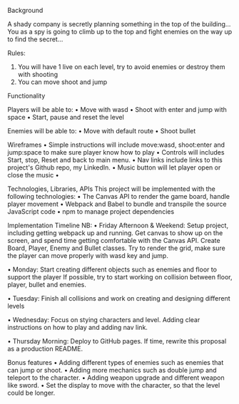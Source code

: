 Background

A shady company is secretly planning something in the top of the building… You as a spy is going to climb up to the top and fight enemies on the way up to find the secret...

Rules:
1)	You will have 1 live on each level, try to avoid enemies or destroy them with shooting 
2)	You can move shoot and jump

Functionality

Players will be able to: 
•	Move with wasd
•	Shoot with enter and jump with space
•	Start, pause and reset the level

Enemies will be able to:
•	Move with default route
•	Shoot bullet

Wireframes
•	Simple instructions will include move:wasd, shoot:enter and jump:space to make sure player know how to play
•	Controls will includes Start, stop, Reset and back to main menu.
•	Nav links include links to this project's Github repo, my LinkedIn.
•	Music button will let player open or close the music 
•	

Technologies, Libraries, APIs
This project will be implemented with the following technologies:
•	The Canvas API to render the game board, handle player movement
•	Webpack and Babel to bundle and transpile the source JavaScript code
•	npm to manage project dependencies




Implementation Timeline
NB:
•	Friday Afternoon & Weekend: Setup project, including getting webpack up and running. Get canvas to show up on the screen, and spend time getting comfortable with the Canvas API. Create Board, Player, Enemy and Bullet classes. Try to render the grid, make sure the player can move properly with wasd key and jump. 

•	Monday: Start creating different objects such as enemies and floor to support the player If possible, try to start working on collision between floor, player, bullet and enemies.

•	Tuesday: Finish all collisions and work on creating and designing different levels 

•	Wednesday: Focus on  stying characters and level. Adding clear instructions on how to play and adding nav link.

•	Thursday Morning: Deploy to GitHub pages. If time, rewrite this proposal as a production README.



Bonus features
•	Adding different types of enemies such as enemies that can jump or shoot.
•	Adding more mechanics such as double jump and teleport to the character.
•	Adding weapon upgrade and different weapon like sword.
•	Set the display to move with the character, so that the level could be longer.
